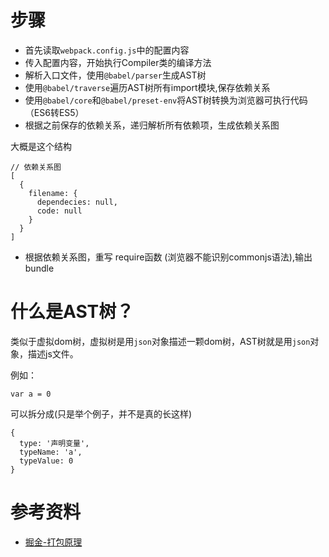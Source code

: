# 步骤

- 首先读取`webpack.config.js`中的配置内容
- 传入配置内容，开始执行Compiler类的编译方法
- 解析入口文件，使用`@babel/parser`生成AST树
- 使用`@babel/traverse`遍历AST树所有import模块,保存依赖关系
- 使用`@babel/core`和`@babel/preset-env`将AST树转换为浏览器可执行代码（ES6转ES5）
- 根据之前保存的依赖关系，递归解析所有依赖项，生成依赖关系图

大概是这个结构
```
// 依赖关系图
[
  {
    filename: {
      dependecies: null,
      code: null
    }
  }
]
```
- 根据依赖关系图，重写 require函数 (浏览器不能识别commonjs语法),输出bundle



# 什么是AST树？
类似于虚拟dom树，虚拟树是用`json`对象描述一颗dom树，AST树就是用`json`对象，描述js文件。

例如：
```
var a = 0
```
可以拆分成(只是举个例子，并不是真的长这样)
```
{
  type: '声明变量',
  typeName: 'a',
  typeValue: 0
}
```

# 参考资料
- [掘金-打包原理](https://juejin.cn/post/6859538537830858759#heading-18)